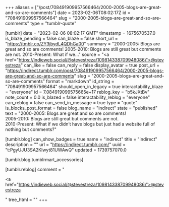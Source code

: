 +++
aliases = ["/post/708491909957566464/2000-2005-blogs-are-great-and-so-are-comments"]
date = 2023-02-06T08:02:17Z
id = "708491909957566464"
slug = "2000-2005-blogs-are-great-and-so-are-comments"
type = "tumblr-quote"

[tumblr]
date = "2023-02-06 08:02:17 GMT"
timestamp = 1675670537.0
is_blaze_pending = false
can_blaze = false
short_url = "https://tmblr.co/ZY3jbydL4QDhGa00"
summary = "2000-2005: Blogs are great and so are comments! 2005-2010: Blogs are still great but comments are not. 2010-Present: What if we..."
source = "<a href=\"https://indieweb.social/@stevestreza/109814338709948086\">@stevestreza</a>"
can_like = false
can_reply = false
display_avatar = true
post_url = "https://indirect.tumblr.com/post/708491909957566464/2000-2005-blogs-are-great-and-so-are-comments"
slug = "2000-2005-blogs-are-great-and-so-are-comments"
format = "markdown"
id_string = "708491909957566464"
should_open_in_legacy = true
interactability_blaze = "everyone"
id = 7.084919099575665e+17
reblog_key = "b5kJXtBv"
note_count = 0.0
is_blazed = false
interactability_reblog = "everyone"
can_reblog = false
can_send_in_message = true
type = "quote"
is_blocks_post_format = false
blog_name = "indirect"
state = "published"
text = "2000-2005: Blogs are great and so are comments!<br/>2005-2010: Blogs are still great but comments are not.<br/>2010-Present: What if we didn&rsquo;t have blogs but just had a website full of nothing but comments?"

[tumblr.blog]
can_show_badges = true
name = "indirect"
title = "indirect"
description = ""
url = "https://indirect.tumblr.com/"
uuid = "t:PgyUJU3SA2Klwyt81UWAwQ"
updated = 1739757070.0

[tumblr.blog.tumblrmart_accessories]

[tumblr.reblog]
comment = "<p><a href=\"https://indieweb.social/@stevestreza/109814338709948086\">@stevestreza</a></p>"
tree_html = ""
+++
